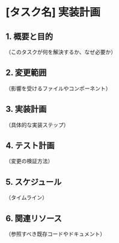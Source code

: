 # [タスク名] 実装計画

## 1. 概要と目的
（このタスクが何を解決するか、なぜ必要か）

## 2. 変更範囲
（影響を受けるファイルやコンポーネント）

## 3. 実装計画
（具体的な実装ステップ）

## 4. テスト計画
（変更の検証方法）

## 5. スケジュール
（タイムライン）

## 6. 関連リソース
（参照すべき既存コードやドキュメント）
